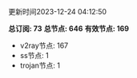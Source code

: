 更新时间2023-12-24 04:12:50

**总订阅: 73**
**总节点: 646**
**有效节点: 169**
- v2ray节点: 167
- ss节点: 1
- trojan节点: 1
